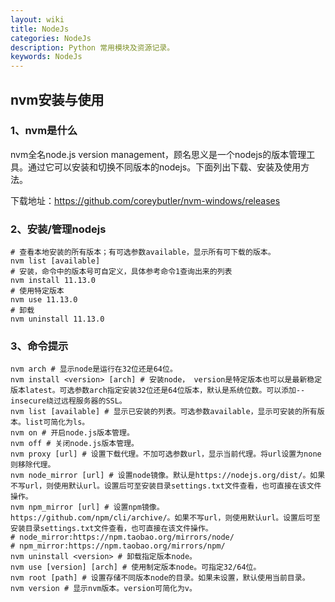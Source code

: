 ```yaml
---
layout: wiki
title: NodeJs
categories: NodeJs
description: Python 常用模块及资源记录。
keywords: NodeJs
---
```


## nvm安装与使用

### 1、nvm是什么

nvm全名node.js version management，顾名思义是一个nodejs的版本管理工具。通过它可以安装和切换不同版本的nodejs。下面列出下载、安装及使用方法。

下载地址：<https://github.com/coreybutler/nvm-windows/releases>

### 2、安装/管理nodejs

```shell
# 查看本地安装的所有版本；有可选参数available，显示所有可下载的版本。
nvm list [available]
# 安装，命令中的版本号可自定义，具体参考命令1查询出来的列表
nvm install 11.13.0
# 使用特定版本
nvm use 11.13.0
# 卸载
nvm uninstall 11.13.0
```

### 3、命令提示

```shell
nvm arch # 显示node是运行在32位还是64位。
nvm install <version> [arch] # 安装node， version是特定版本也可以是最新稳定版本latest。可选参数arch指定安装32位还是64位版本，默认是系统位数。可以添加--insecure绕过远程服务器的SSL。
nvm list [available] # 显示已安装的列表。可选参数available，显示可安装的所有版本。list可简化为ls。
nvm on # 开启node.js版本管理。
nvm off # 关闭node.js版本管理。
nvm proxy [url] # 设置下载代理。不加可选参数url，显示当前代理。将url设置为none则移除代理。
nvm node_mirror [url] # 设置node镜像。默认是https://nodejs.org/dist/。如果不写url，则使用默认url。设置后可至安装目录settings.txt文件查看，也可直接在该文件操作。
nvm npm_mirror [url] # 设置npm镜像。https://github.com/npm/cli/archive/。如果不写url，则使用默认url。设置后可至安装目录settings.txt文件查看，也可直接在该文件操作。
# node_mirror:https://npm.taobao.org/mirrors/node/
# npm_mirror:https://npm.taobao.org/mirrors/npm/
nvm uninstall <version> # 卸载指定版本node。
nvm use [version] [arch] # 使用制定版本node。可指定32/64位。
nvm root [path] # 设置存储不同版本node的目录。如果未设置，默认使用当前目录。
nvm version # 显示nvm版本。version可简化为v。
```